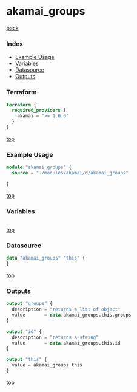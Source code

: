 # akamai_groups

[back](../akamai.md)

### Index

- [Example Usage](#example-usage)
- [Variables](#variables)
- [Datasource](#datasource)
- [Outputs](#outputs)

### Terraform

```terraform
terraform {
  required_providers {
    akamai = ">= 1.0.0"
  }
}
```

[top](#index)

### Example Usage

```terraform
module "akamai_groups" {
  source = "./modules/akamai/d/akamai_groups"

}
```

[top](#index)

### Variables

```terraform
```

[top](#index)

### Datasource

```terraform
data "akamai_groups" "this" {
}
```

[top](#index)

### Outputs

```terraform
output "groups" {
  description = "returns a list of object"
  value       = data.akamai_groups.this.groups
}

output "id" {
  description = "returns a string"
  value       = data.akamai_groups.this.id
}

output "this" {
  value = akamai_groups.this
}
```

[top](#index)